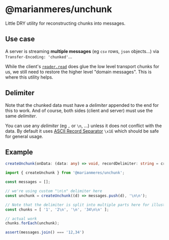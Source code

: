 # @marianmeres/unchunk

Little DRY utility for reconstructing chunks into messages.

## Use case

A server is streaming **multiple messages** (eg `csv` rows, `json` objects...) via `Transfer-Encoding: 'chunked'`...

While the client's [`reader.read`](https://developer.mozilla.org/en-US/docs/Web/API/Streams_API/Using_readable_streams) does glue the low level transport chunks for us, we still need to restore the higher level "domain messages". This is where this utility helps.

## Delimiter 

Note that the chunked data must have a _delimiter_ appended to the end for this to work. And of course, both sides (client and server) must use the same _delimiter_. 

You can use any _delimiter_ (eg `,` or `\n`, ...) unless it does not conflict with the data. By default it uses [ASCII Record Separator](https://en.wikipedia.org/wiki/C0_and_C1_control_codes#Field_separators) `\x1E` which should be safe for general usage.

## Example

```typescript
createUnchunk(onData: (data: any) => void, recordDelimiter: string = createUnchunk.DELIMITER): (chunk: string) => void;
```

```javascript
import { createUnchunk } from '@marianmeres/unchunk';

const messages = [];

// we're using custom "\n\n" delimiter here
const unchunk = createUnchunk((d) => messages.push(d), '\n\n');

// Note that the delimiter is split into multiple parts here for illustration
const chunks = [ '1', '2\n', '\n', '34\n\n' ]; 

// actual work
chunks.forEach(unchunk);

assert(messages.join() === '12,34')
```
